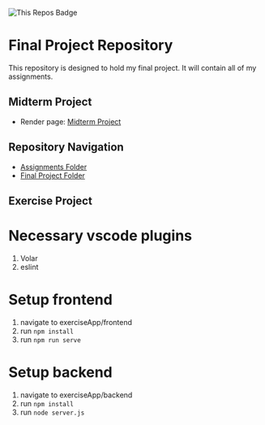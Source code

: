 ![This Repos Badge](https://github.com/lettucegoblin/WebProgrammingProjects/actions/workflows/ci.yml/badge.svg)
# Final Project Repository

This repository is designed to hold my final project. It will contain all of my assignments. 

## Midterm Project
- Render page: [Midterm Project](https://aigen-exercise-static-vue.onrender.com/)

## Repository Navigation

* [Assignments Folder](Assignments)
* [Final Project Folder](FinalProject)

## Exercise Project
# Necessary vscode plugins
1. Volar
2. eslint
# Setup frontend
1. navigate to exerciseApp/frontend
2. run ```npm install```
3. run ```npm run serve```
# Setup backend
1. navigate to exerciseApp/backend
2. run ```npm install```
3. run ```node server.js```